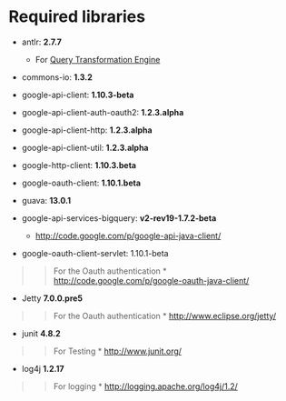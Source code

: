 # Required libraries #
  * antlr: **2.7.7**
    * For [Query Transformation Engine](QueryTransformationEngine.md)
  * commons-io: **1.3.2**
  * google-api-client: **1.10.3-beta**
  * google-api-client-auth-oauth2: **1.2.3.alpha**
  * google-api-client-http: **1.2.3.alpha**
  * google-api-client-util: **1.2.3.alpha**
  * google-http-client: **1.10.3.beta**
  * google-oauth-client: **1.10.1.beta**
  * guava: **13.0.1**
  * google-api-services-bigquery: **v2-rev19-1.7.2-beta**
    * http://code.google.com/p/google-api-java-client/

  * google-oauth-client-servlet: 1.10.1-beta
> > For the Oauth authentication
    * http://code.google.com/p/google-oauth-java-client/

  * Jetty **7.0.0.pre5**
> > For the Oauth authentication
    * http://www.eclipse.org/jetty/

  * junit **4.8.2**
> > For Testing
    * http://www.junit.org/

  * log4j **1.2.17**
> > For logging
    * http://logging.apache.org/log4j/1.2/